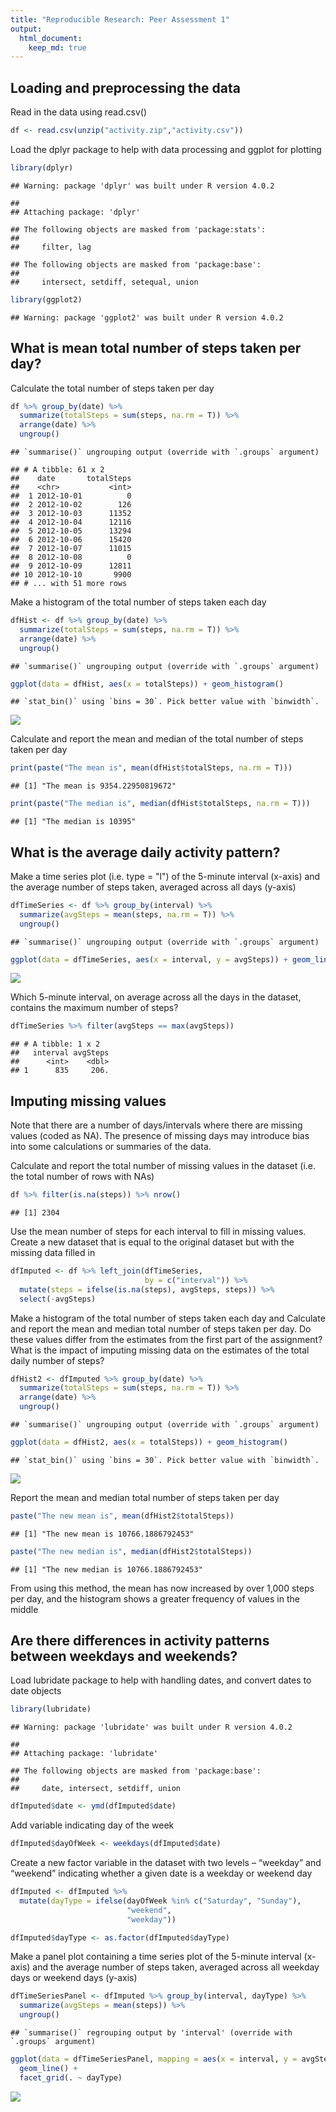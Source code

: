 ```yaml
---
title: "Reproducible Research: Peer Assessment 1"
output: 
  html_document:
    keep_md: true
---
```



## Loading and preprocessing the data
Read in the data using read.csv()

```r
df <- read.csv(unzip("activity.zip","activity.csv"))
```

Load the dplyr package to help with data processing and ggplot for plotting

```r
library(dplyr)
```

```
## Warning: package 'dplyr' was built under R version 4.0.2
```

```
## 
## Attaching package: 'dplyr'
```

```
## The following objects are masked from 'package:stats':
## 
##     filter, lag
```

```
## The following objects are masked from 'package:base':
## 
##     intersect, setdiff, setequal, union
```

```r
library(ggplot2)
```

```
## Warning: package 'ggplot2' was built under R version 4.0.2
```


## What is mean total number of steps taken per day?
Calculate the total number of steps taken per day

```r
df %>% group_by(date) %>% 
  summarize(totalSteps = sum(steps, na.rm = T)) %>% 
  arrange(date) %>% 
  ungroup()
```

```
## `summarise()` ungrouping output (override with `.groups` argument)
```

```
## # A tibble: 61 x 2
##    date       totalSteps
##    <chr>           <int>
##  1 2012-10-01          0
##  2 2012-10-02        126
##  3 2012-10-03      11352
##  4 2012-10-04      12116
##  5 2012-10-05      13294
##  6 2012-10-06      15420
##  7 2012-10-07      11015
##  8 2012-10-08          0
##  9 2012-10-09      12811
## 10 2012-10-10       9900
## # ... with 51 more rows
```


Make a histogram of the total number of steps taken each day

```r
dfHist <- df %>% group_by(date) %>% 
  summarize(totalSteps = sum(steps, na.rm = T)) %>% 
  arrange(date) %>% 
  ungroup()
```

```
## `summarise()` ungrouping output (override with `.groups` argument)
```

```r
ggplot(data = dfHist, aes(x = totalSteps)) + geom_histogram()
```

```
## `stat_bin()` using `bins = 30`. Pick better value with `binwidth`.
```

![](PA1_template_files/figure-html/unnamed-chunk-4-1.png)<!-- -->


Calculate and report the mean and median of the total number of steps taken per day

```r
print(paste("The mean is", mean(dfHist$totalSteps, na.rm = T)))
```

```
## [1] "The mean is 9354.22950819672"
```

```r
print(paste("The median is", median(dfHist$totalSteps, na.rm = T)))
```

```
## [1] "The median is 10395"
```


## What is the average daily activity pattern?

Make a time series plot (i.e. type = "l") of the 5-minute interval (x-axis) and the average number of steps taken, averaged across all days (y-axis)

```r
dfTimeSeries <- df %>% group_by(interval) %>% 
  summarize(avgSteps = mean(steps, na.rm = T)) %>% 
  ungroup()
```

```
## `summarise()` ungrouping output (override with `.groups` argument)
```

```r
ggplot(data = dfTimeSeries, aes(x = interval, y = avgSteps)) + geom_line()
```

![](PA1_template_files/figure-html/unnamed-chunk-6-1.png)<!-- -->


Which 5-minute interval, on average across all the days in the dataset, contains the maximum number of steps?

```r
dfTimeSeries %>% filter(avgSteps == max(avgSteps))
```

```
## # A tibble: 1 x 2
##   interval avgSteps
##      <int>    <dbl>
## 1      835     206.
```


## Imputing missing values

Note that there are a number of days/intervals where there are missing values (coded as NA). The presence of missing days may introduce bias into some calculations or summaries of the data.

Calculate and report the total number of missing values in the dataset (i.e. the total number of rows with NAs)

```r
df %>% filter(is.na(steps)) %>% nrow()
```

```
## [1] 2304
```


Use the mean number of steps for each interval to fill in missing values. Create a new dataset that is equal to the original dataset but with the missing data filled in

```r
dfImputed <- df %>% left_join(dfTimeSeries,
                              by = c("interval")) %>% 
  mutate(steps = ifelse(is.na(steps), avgSteps, steps)) %>% 
  select(-avgSteps)
```


Make a histogram of the total number of steps taken each day and Calculate and report the mean and median total number of steps taken per day. Do these values differ from the estimates from the first part of the assignment? What is the impact of imputing missing data on the estimates of the total daily number of steps?

```r
dfHist2 <- dfImputed %>% group_by(date) %>% 
  summarize(totalSteps = sum(steps, na.rm = T)) %>% 
  arrange(date) %>% 
  ungroup()
```

```
## `summarise()` ungrouping output (override with `.groups` argument)
```

```r
ggplot(data = dfHist2, aes(x = totalSteps)) + geom_histogram()
```

```
## `stat_bin()` using `bins = 30`. Pick better value with `binwidth`.
```

![](PA1_template_files/figure-html/unnamed-chunk-10-1.png)<!-- -->


Report the mean and median total number of steps taken per day

```r
paste("The new mean is", mean(dfHist2$totalSteps))
```

```
## [1] "The new mean is 10766.1886792453"
```

```r
paste("The new median is", median(dfHist2$totalSteps))
```

```
## [1] "The new median is 10766.1886792453"
```

From using this method, the mean has now increased by over 1,000 steps per day, and the histogram shows a greater frequency of values in the middle


## Are there differences in activity patterns between weekdays and weekends?
Load lubridate package to help with handling dates, and convert dates to date objects

```r
library(lubridate)
```

```
## Warning: package 'lubridate' was built under R version 4.0.2
```

```
## 
## Attaching package: 'lubridate'
```

```
## The following objects are masked from 'package:base':
## 
##     date, intersect, setdiff, union
```

```r
dfImputed$date <- ymd(dfImputed$date)
```

Add variable indicating day of the week

```r
dfImputed$dayOfWeek <- weekdays(dfImputed$date)
```

Create a new factor variable in the dataset with two levels – “weekday” and “weekend” indicating whether a given date is a weekday or weekend day

```r
dfImputed <- dfImputed %>% 
  mutate(dayType = ifelse(dayOfWeek %in% c("Saturday", "Sunday"),
                          "weekend",
                          "weekday"))

dfImputed$dayType <- as.factor(dfImputed$dayType)
```


Make a panel plot containing a time series plot of the 5-minute interval (x-axis) and the average number of steps taken, averaged across all weekday days or weekend days (y-axis)

```r
dfTimeSeriesPanel <- dfImputed %>% group_by(interval, dayType) %>% 
  summarize(avgSteps = mean(steps)) %>% 
  ungroup()
```

```
## `summarise()` regrouping output by 'interval' (override with `.groups` argument)
```

```r
ggplot(data = dfTimeSeriesPanel, mapping = aes(x = interval, y = avgSteps)) +
  geom_line() +
  facet_grid(. ~ dayType)
```

![](PA1_template_files/figure-html/unnamed-chunk-15-1.png)<!-- -->

